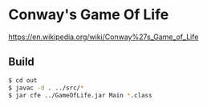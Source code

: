 # Conway's Game Of Life

<https://en.wikipedia.org/wiki/Conway%27s_Game_of_Life>

## Build

```bash
$ cd out
$ javac -d . ../src/*
$ jar cfe ../GameOfLife.jar Main *.class
```
